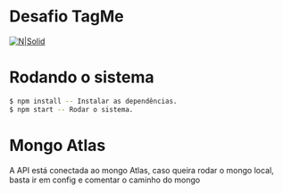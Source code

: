# Desafio TagMe

[![N|Solid](https://media.licdn.com/dms/image/C4D0BAQErb9XHyY_Ung/company-logo_200_200/0?e=2159024400&v=beta&t=uTH0teHtAyrP39xZ9n-o-Oh5PWrYkFfQ_m8pr4TGev0)](https://nodesource.com/products/nsolid)


# Rodando o sistema

```sh
$ npm install -- Instalar as dependências.
$ npm start -- Rodar o sistema.
```

# Mongo Atlas

A API está conectada ao mongo Atlas, caso queira rodar o mongo local, basta ir em config e comentar o caminho do mongo


